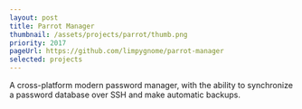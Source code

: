 ```yaml
---
layout: post
title: Parrot Manager
thumbnail: /assets/projects/parrot/thumb.png
priority: 2017
pageUrl: https://github.com/limpygnome/parrot-manager
selected: projects
---
```


A cross-platform modern password manager, with the ability to synchronize a password database over SSH
and make automatic backups.

